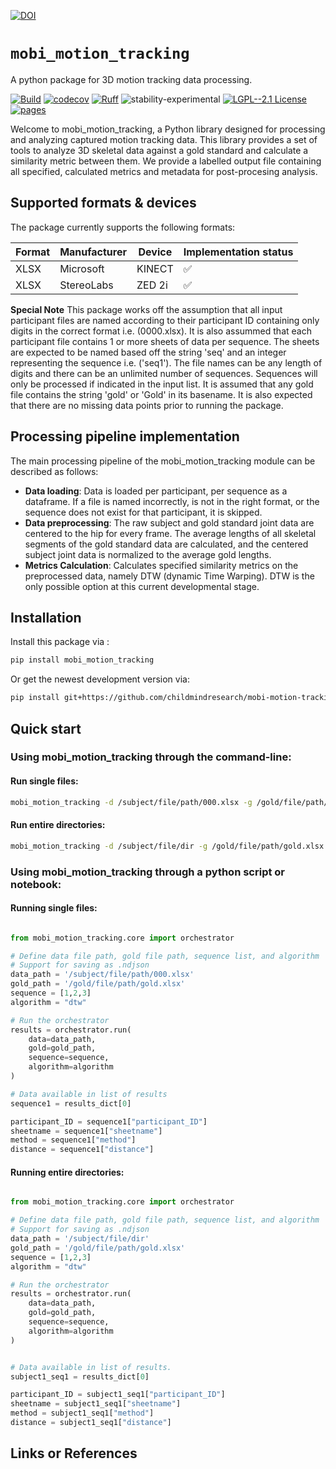 [![DOI](https://zenodo.org/badge/657341621.svg)](https://zenodo.org/doi/10.5281/zenodo.10383685)

# `mobi_motion_tracking`

A python package for 3D motion tracking data processing.

[![Build](https://github.com/childmindresearch/mobi-motion-tracking/actions/workflows/test.yaml/badge.svg?branch=main)](https://github.com/childmindresearch/mobi-motion-tracking/actions/workflows/test.yaml?query=branch%3Amain)
[![codecov](https://codecov.io/gh/childmindresearch/mobi-motion-tracking/branch/main/graph/badge.svg?token=22HWWFWPW5)](https://codecov.io/gh/childmindresearch/mobi-motion-tracking)
[![Ruff](https://img.shields.io/endpoint?url=https://raw.githubusercontent.com/astral-sh/ruff/main/assets/badge/v2.json)](https://github.com/astral-sh/ruff)
![stability-experimental](https://img.shields.io/badge/stability-experimental-orange.svg)
[![LGPL--2.1 License](https://img.shields.io/badge/license-LGPL--2.1-blue.svg)](https://github.com/childmindresearch/mobi-motion-tracking/blob/main/LICENSE)
[![pages](https://img.shields.io/badge/api-docs-blue)](https://childmindresearch.github.io/mobi-motion-tracking)

Welcome to mobi_motion_tracking, a Python library designed for processing and analyzing captured motion tracking data. This library provides a set of tools to analyze 3D skeletal data against a gold standard and calculate a similarity metric between them. We provide a labelled output file containing all specified, calculated metrics and metadata for post-procesing analysis. 

## Supported formats & devices

The package currently supports the following formats:

| Format | Manufacturer | Device | Implementation status |
| --- | --- | --- | --- |
| XLSX | Microsoft | KINECT | ✅ |
| XLSX | StereoLabs | ZED 2i | ✅ |

**Special Note**
    This package works off the assumption that all input participant files are named according to their participant ID containing only digits in the correct format i.e. (0000.xlsx). It is also assummed that each participant file contains 1 or more sheets of data per sequence. The sheets are expected to be named based off the string 'seq' and an integer representing the sequence i.e. ('seq1'). The file names can be any length of digits and there can be an unlimited number of sequences. Sequences will only be processed if indicated in the input list.
    It is assumed that any gold file contains the string 'gold' or 'Gold' in its basename.
    It is also expected that there are no missing data points prior to running the package.

## Processing pipeline implementation

The main processing pipeline of the mobi_motion_tracking module can be described as follows:

- **Data loading**: Data is loaded per participant, per sequence as a dataframe. If a file is named incorrectly, is not in the right format, or the sequence does not exist for that participant, it is skipped.
- **Data preprocessing**: The raw subject and gold standard joint data are centered to the hip for every frame. The average lengths of all skeletal segments of the gold standard data are calculated, and the centered subject joint data is normalized to the average gold lengths.
- **Metrics Calculation**: Calculates specified similarity metrics on the preprocessed data, namely DTW (dynamic Time Warping). DTW is the only possible option at this current developmental stage.

## Installation

Install this package via :

```sh
pip install mobi_motion_tracking
```

Or get the newest development version via:

```sh
pip install git+https://github.com/childmindresearch/mobi-motion-tracking
```

## Quick start

### Using mobi_motion_tracking through the command-line:
#### Run single files:
```sh
mobi_motion_tracking -d /subject/file/path/000.xlsx -g /gold/file/path/gold.xlsx -s "1,2,3" -a "dtw"
```

#### Run entire directories:
```sh
mobi_motion_tracking -d /subject/file/dir -g /gold/file/path/gold.xlsx -s "1,2,3" -a "dtw"
```

### Using mobi_motion_tracking through a python script or notebook:

#### Running single files:
```Python

from mobi_motion_tracking.core import orchestrator

# Define data file path, gold file path, sequence list, and algorithm
# Support for saving as .ndjson
data_path = '/subject/file/path/000.xlsx'
gold_path = '/gold/file/path/gold.xlsx'
sequence = [1,2,3]
algorithm = "dtw"

# Run the orchestrator
results = orchestrator.run(
    data=data_path,
    gold=gold_path,
    sequence=sequence,
    algorithm=algorithm
)

# Data available in list of results
sequence1 = results_dict[0]

participant_ID = sequence1["participant_ID"]
sheetname = sequence1["sheetname"]
method = sequence1["method"]
distance = sequence1["distance"]
```
#### Running entire directories:
```Python

from mobi_motion_tracking.core import orchestrator

# Define data file path, gold file path, sequence list, and algorithm
# Support for saving as .ndjson
data_path = '/subject/file/dir'
gold_path = '/gold/file/path/gold.xlsx'
sequence = [1,2,3]
algorithm = "dtw"

# Run the orchestrator
results = orchestrator.run(
    data=data_path,
    gold=gold_path,
    sequence=sequence,
    algorithm=algorithm
)


# Data available in list of results.
subject1_seq1 = results_dict[0]

participant_ID = subject1_seq1["participant_ID"]
sheetname = subject1_seq1["sheetname"]
method = subject1_seq1["method"]
distance = subject1_seq1["distance"]
```

## Links or References
